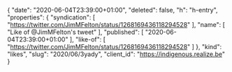 {
  "date": "2020-06-04T23:39:00+01:00",
  "deleted": false,
  "h": "h-entry",
  "properties": {
    "syndication": [
      "https://twitter.com/JimMFelton/status/1268169436118294528"
    ],
    "name": [
      "Like of @JimMFelton's tweet"
    ],
    "published": [
      "2020-06-04T23:39:00+01:00"
    ],
    "like-of": [
      "https://twitter.com/JimMFelton/status/1268169436118294528"
    ]
  },
  "kind": "likes",
  "slug": "2020/06/3yady",
  "client_id": "https://indigenous.realize.be"
}
